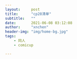 ```yaml
---
layout:     post
title:      "cp28清单"
subtitle:   ""
date:       2021-06-08 03:12:08
author:     "xnchen"
header-img: "img/home-bg.jpg"
tags:
    - 同人
	- comicup

---
```


